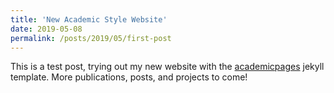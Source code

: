 ```yaml
---
title: 'New Academic Style Website'
date: 2019-05-08
permalink: /posts/2019/05/first-post
---
```


This is a test post, trying out my new website with the [academicpages](https://academicpages.github.io/) jekyll template. More publications, posts, and projects to come!

